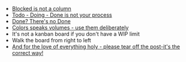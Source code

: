 - [Blocked is not a column](http://www.marcusoft.net/2017/02/comments-on-board-practices.html)
- [Todo - Doing - Done is not your process](http://www.marcusoft.net/2017/02/comments-on-board-practices-2.html) 
- [Done? There's no Done](http://www.marcusoft.net/2017/02/comments-on-board-practices-3.html)
- [Colors speaks volumes - use them deliberately](http://www.marcusoft.net/2017/02/comments-on-board-practices-3.html)
- It's not a kanban board if you don't have a WIP limit
- Walk the board from right to left
- [And for the love of everything holy - please tear off the post-it's the correct way!](http://www.marcusoft.net/2015/01/this-is-how-you-tear-off-a-post-it.html)